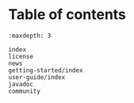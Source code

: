 # Table of contents

```{toctree}
:maxdepth: 3

index
license
news
getting-started/index
user-guide/index
javadoc
community
```

